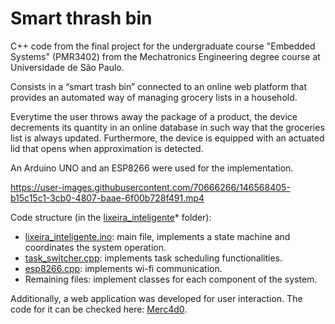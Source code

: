 # Smart thrash bin

C++ code from the final project for the undergraduate course "Embedded Systems" (PMR3402) from the Mechatronics Engineering degree course at Universidade de São Paulo.

Consists in a “smart trash bin” connected to an online web platform that provides an automated way of managing grocery lists in a household. 

Everytime the user throws away the package of a product, the device decrements its quantity in an online database in such way that the groceries list is always updated. Furthermore, the device is equipped with an actuated lid that opens when approximation is detected.   

An Arduino UNO and an ESP8266 were used for the implementation.

https://user-images.githubusercontent.com/70666266/146568405-b15c15c1-3cb0-4807-baae-6f00b728f491.mp4

Code structure (in the [lixeira_inteligente](lixeira_inteligente)* folder):

- [lixeira_inteligente.ino](lixeira_inteligente/lixeira_inteligente.ino): main file, implements a state machine and coordinates the system operation.
- [task_switcher.cpp](lixeira_inteligente/task_switcher.cpp): implements task scheduling functionalities.
- [esp8266.cpp](lixeira_inteligente/esp8266.cpp): implements wi-fi communication.
- Remaining files: implement classes for each component of the system.

Additionally, a web application was developed for user interaction. The code for it can be checked here: [Merc4d0](https://github.com/victor-kowalski-m/merc4d0).

